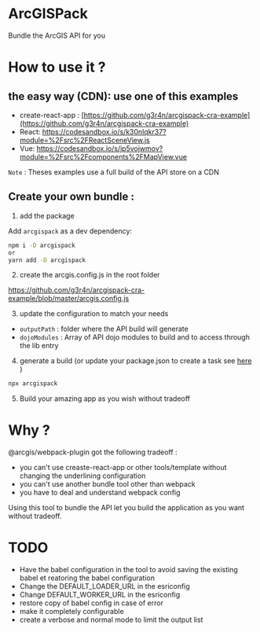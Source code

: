 # ArcGISPack

Bundle the ArcGIS API for you

# How to use it ?

## the easy way (CDN): use one of this examples

- create-react-app : [https://github.com/g3r4n/arcgispack-cra-example](https://github.com/g3r4n/arcgispack-cra-example)
- React: https://codesandbox.io/s/k30nlqkr37?module=%2Fsrc%2FReactSceneView.js
- Vue: https://codesandbox.io/s/jp5vojwmov?module=%2Fsrc%2Fcomponents%2FMapView.vue

`Note` : Theses examples use a full build of the API store on a CDN

## Create your own bundle :

1.  add the package

Add `arcgispack` as a dev dependency:

```bash
npm i -D arcgispack
or
yarn add -D arcgispack
```

2.  create the arcgis.config.js in the root folder

https://github.com/g3r4n/arcgispack-cra-example/blob/master/arcgis.config.js

3.  update the configuration to match your needs

- `outputPath` : folder where the API build will generate
- `dojoModules` : Array of API dojo modules to build and to access through the lib entry

4.  generate a build (or update your package.json to create a task see [here](https://github.com/g3r4n/arcgispack-cra-example/blob/master/package.json#L14) )

```bash
npx arcgispack
```

5.  Build your amazing app as you wish without tradeoff

# Why ?

@arcgis/webpack-plugin got the following tradeoff :

- you can't use creaste-react-app or other tools/template without changing the underlining configuration
- you can't use another bundle tool other than webpack
- you have to deal and understand webpack config

Using this tool to bundle the API let you build the application as you want without tradeoff.

# TODO

- Have the babel configuration in the tool to avoid saving the existing babel et reatoring the babel configuration
- Change the DEFAULT_LOADER_URL in the esriconfig
- Change DEFAULT_WORKER_URL in the esriconfig
- restore copy of babel config in case of error
- make it completely configurable
- create a verbose and normal mode to limit the output list
